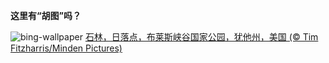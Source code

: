 
**这里有“胡图”吗？**

![bing-wallpaper](https://www.bing.com/th?id=OHR.HoodoosBryce_ZH-CN8398575172_1920x1080.jpg)
[石林，日落点，布莱斯峡谷国家公园，犹他州，美国 (© Tim Fitzharris/Minden Pictures)](https://www.bing.com/search?q=%E5%B8%83%E8%8E%B1%E6%96%AF%E5%B3%A1%E8%B0%B7%E5%9B%BD%E5%AE%B6%E5%85%AC%E5%9B%AD&amp;form=hpcapt&amp;mkt=zh-cn)
  